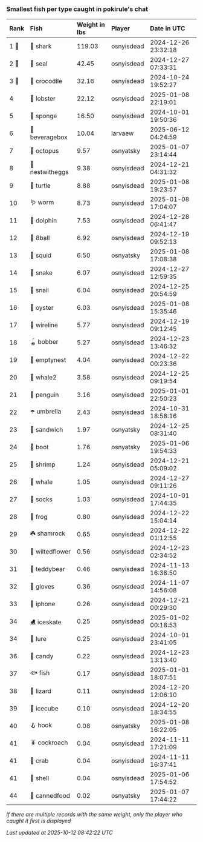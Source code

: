 ### Smallest fish per type caught in pokirule's chat

| Rank  | Fish            | Weight in lbs | Player     | Date in UTC         |
|:------|:----------------|:--------------|:-----------|:--------------------|
| 1 🥇  | 🦈 shark        | 119.03        | osnyisdead | 2024-12-26 23:32:18 |
| 2 🥈  | 🦭 seal         | 42.45         | osnyisdead | 2024-12-27 07:33:31 |
| 3 🥉  | 🐊 crocodile    | 32.16         | osnyisdead | 2024-10-24 19:52:27 |
| 4     | 🦞 lobster      | 22.12         | osnyisdead | 2025-01-08 22:19:01 |
| 5     | 🧽 sponge       | 16.50         | osnyisdead | 2024-10-01 19:50:36 |
| 6     | 🧃 beveragebox  | 10.04         | larvaew    | 2025-06-12 04:24:59 |
| 7     | 🐙 octopus      | 9.57          | osnyatsky  | 2025-01-07 23:14:44 |
| 8     | 🪺 nestwitheggs | 9.38          | osnyisdead | 2024-12-21 04:31:32 |
| 9     | 🐢 turtle       | 8.88          | osnyisdead | 2025-01-08 19:23:57 |
| 10    | 🪱 worm         | 8.73          | osnyisdead | 2025-01-08 17:04:07 |
| 11    | 🐬 dolphin      | 7.53          | osnyisdead | 2024-12-28 06:41:47 |
| 12    | 🎱 8ball        | 6.92          | osnyisdead | 2024-12-19 09:52:13 |
| 13    | 🦑 squid        | 6.50          | osnyatsky  | 2025-01-08 17:08:38 |
| 14    | 🐍 snake        | 6.07          | osnyisdead | 2024-12-27 12:59:35 |
| 15    | 🐌 snail        | 6.04          | osnyisdead | 2024-12-25 20:54:59 |
| 16    | 🦪 oyster       | 6.03          | osnyisdead | 2025-01-08 15:35:46 |
| 17    | 🧵 wireline     | 5.77          | osnyisdead | 2024-12-19 09:12:45 |
| 18    | 🪀 bobber       | 5.27          | osnyisdead | 2024-12-23 13:46:32 |
| 19    | 🪹 emptynest    | 4.04          | osnyisdead | 2024-12-22 00:23:36 |
| 20    | 🐋 whale2       | 3.58          | osnyisdead | 2024-12-25 09:19:54 |
| 21    | 🐧 penguin      | 3.16          | osnyisdead | 2025-01-01 22:50:23 |
| 22    | ☂️ umbrella      | 2.43          | osnyisdead | 2024-10-31 18:58:16 |
| 23    | 🥪 sandwich     | 1.97          | osnyatsky  | 2024-12-25 08:31:40 |
| 24    | 👢 boot         | 1.76          | osnyatsky  | 2025-01-06 19:54:33 |
| 25    | 🦐 shrimp       | 1.24          | osnyisdead | 2024-12-21 05:09:02 |
| 26    | 🐳 whale        | 1.05          | osnyisdead | 2024-12-27 09:11:26 |
| 27    | 🧦 socks        | 1.03          | osnyisdead | 2024-10-01 17:44:35 |
| 28    | 🐸 frog         | 0.80          | osnyisdead | 2024-12-22 15:04:14 |
| 29    | ☘️ shamrock      | 0.65          | osnyisdead | 2024-12-22 01:12:55 |
| 30    | 🥀 wiltedflower | 0.56          | osnyisdead | 2024-12-23 02:34:52 |
| 31    | 🧸 teddybear    | 0.46          | osnyisdead | 2024-11-13 16:38:50 |
| 32    | 🧤 gloves       | 0.36          | osnyisdead | 2024-11-07 14:56:08 |
| 33    | 📱 iphone       | 0.26          | osnyisdead | 2024-12-21 00:29:30 |
| 34    | ⛸️ iceskate      | 0.25          | osnyisdead | 2025-01-02 00:18:53 |
| 34    | 🎏 lure         | 0.25          | osnyisdead | 2024-10-01 23:41:05 |
| 36    | 🍬 candy        | 0.22          | osnyisdead | 2024-12-23 13:13:40 |
| 37    | 🐟 fish         | 0.17          | osnyisdead | 2025-01-01 18:07:51 |
| 38    | 🦎 lizard       | 0.11          | osnyisdead | 2024-12-20 12:06:10 |
| 39    | 🧊 icecube      | 0.10          | osnyisdead | 2024-12-20 18:34:55 |
| 40    | 🪝 hook         | 0.08          | osnyatsky  | 2025-01-08 16:22:05 |
| 41    | 🪳 cockroach    | 0.04          | osnyisdead | 2024-11-11 17:21:09 |
| 41    | 🦀 crab         | 0.04          | osnyisdead | 2024-11-11 16:37:41 |
| 41    | 🐚 shell        | 0.04          | osnyisdead | 2025-01-06 17:54:52 |
| 44    | 🥫 cannedfood   | 0.02          | osnyatsky  | 2025-01-07 17:44:22 |

_If there are multiple records with the same weight, only the player who caught it first is displayed_

_Last updated at 2025-10-12 08:42:22 UTC_
